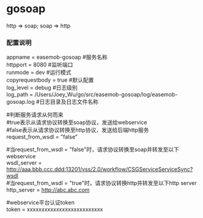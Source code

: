 # gosoap
http => soap; soap => http

### 配置说明  
appname = easemob-gosoap #服务名称  
httpport = 8080 #监听端口  
runmode = dev #运行模式  
copyrequestbody = true #默认配置  
log_level = debug #日志级别  
log_path = /Users/Joey_Wu/go/src/easemob-gosoap/log/easemob-gosoap.log #日志目录及日志文件名称  

#判断服务请求从何而来  
#true表示从请求协议转换至soap协议，发送给webservice  
#false表示从请求协议转换至http协议，发送给后端http服务  
request_from_wsdl = "false"  
  
#当request_from_wsdl = "false"时，请求协议转换至soap并转发至以下webservice  
wsdl_server = http://aaa.bbb.ccc.ddd:13201/vss/2.0/workflow/CSGServiceServiceSync?wsdl  
#当request_from_wsdl = "true"时，请求协议转换http并转发至以下http server  
http_server = http://abc.abc.com  

#webservice平台认证token  
token = xxxxxxxxxxxxxxxxxxxxxxxxxx  

